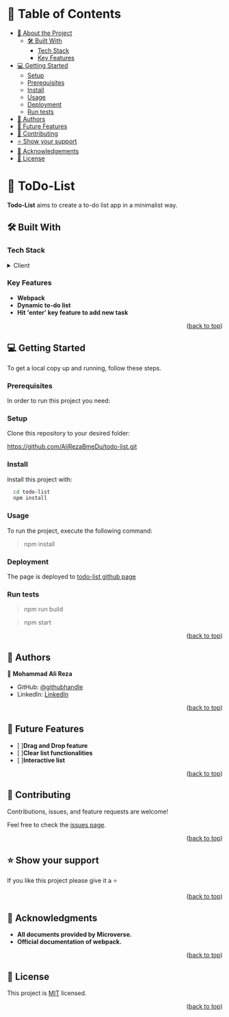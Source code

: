 <a name="readme-top"></a>

<!-- TABLE OF CONTENTS -->

# 📗 Table of Contents

- [📖 About the Project](#about-project)
  - [🛠 Built With](#built-with)
    - [Tech Stack](#tech-stack)
    - [Key Features](#key-features)
- [💻 Getting Started](#getting-started)
  - [Setup](#setup)
  - [Prerequisites](#prerequisites)
  - [Install](#install)
  - [Usage](#usage)
  - [Deployment](#deployment)
  - [Run tests](#run-tests)
- [👥 Authors](#authors)
- [🔭 Future Features](#future-features)
- [🤝 Contributing](#contributing)
- [⭐️ Show your support](#support)
- [🙏 Acknowledgements](#acknowledgements)
- [📝 License](#license)

<!-- PROJECT DESCRIPTION -->

# 📖 ToDo-List <a name="about-project"></a>

**Todo-List** aims to create a to-do list app in a minimalist way.

## 🛠 Built With <a name="built-with"></a>

### Tech Stack <a name="tech-stack"></a>

<details>
  <summary>Client</summary>
  <ul>
    <li><a href="https://html.com/html5/">
      HTML
      </a>
    </li>
    <li><a href="https://css3.com">
      CSS
      </a>
    </li>
    <li><a href="https://www.javascript.com/">
      Javascript
      </a>
    </li>
  </ul>
</details>

<!-- Features -->

### Key Features <a name="key-features"></a>

- **Webpack**
- **Dynamic to-do list**
- **Hit 'enter' key feature to add new task**

<p align="right">(<a href="#readme-top">back to top</a>)</p>

<!-- GETTING STARTED -->

## 💻 Getting Started <a name="getting-started"></a>

To get a local copy up and running, follow these steps.

### Prerequisites

In order to run this project you need:

### Setup

Clone this repository to your desired folder:

https://github.com/AliRezaBmeDu/todo-list.git


### Install

Install this project with: 

```sh
  cd todo-list
  npm install
```

### Usage

To run the project, execute the following command:

> npm install

### Deployment

The page is deployed to [todo-list github page](https://alirezabmedu.github.io/todo-list/)

### Run tests

> npm run build

> npm start


<p align="right">(<a href="#readme-top">back to top</a>)</p>

<!-- AUTHORS -->

## 👥 Authors <a name="authors"></a>

👤 **Mohammad Ali Reza**

- GitHub: [@githubhandle](https://github.com/AliRezaBmeDu)
- LinkedIn: [LinkedIn](https://www.linkedin.com/in/mohammad-ali-reza-389717102/)

<p align="right">(<a href="#readme-top">back to top</a>)</p>

<!-- FUTURE FEATURES -->

## 🔭 Future Features <a name="future-features"></a>

- [ ]**Drag and Drop feature**
- [ ]**Clear list functionalities**
- [ ]**Interactive list**


<p align="right">(<a href="#readme-top">back to top</a>)</p>

<!-- CONTRIBUTING -->

## 🤝 Contributing <a name="contributing"></a>

Contributions, issues, and feature requests are welcome!

Feel free to check the [issues page](https://github.com/AliRezaBmeDu/todo-list/issues).

<p align="right">(<a href="#readme-top">back to top</a>)</p>

<!-- SUPPORT -->

## ⭐️ Show your support <a name="support"></a>

If you like this project please give it a ⭐️  

<p align="right">(<a href="#readme-top">back to top</a>)</p>


<!-- ACKNOWLEDGEMENTS -->

## 🙏 Acknowledgments <a name="acknowledgements"></a>

- **All documents provided by Microverse.**
- **Official documentation of webpack.**


<p align="right">(<a href="#readme-top">back to top</a>)</p>


<!-- LICENSE -->

## 📝 License <a name="license"></a>

This project is [MIT](./LICENSE) licensed.

<p align="right">(<a href="#readme-top">back to top</a>)</p>
